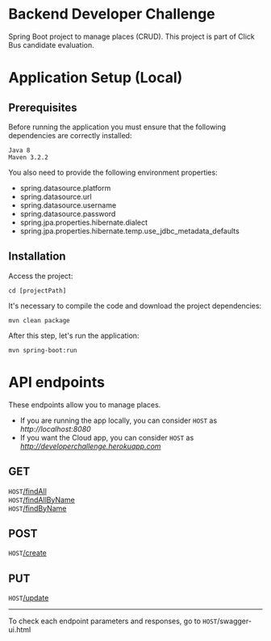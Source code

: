 # Backend Developer Challenge
Spring Boot project to manage places (CRUD). This project is part of Click Bus candidate evaluation.

# Application Setup (Local)

## Prerequisites
Before running the application you must ensure that the following dependencies are correctly installed:

```
Java 8
Maven 3.2.2
```

You also need to provide the following environment properties:
 - spring.datasource.platform
 - spring.datasource.url
 - spring.datasource.username
 - spring.datasource.password
 - spring.jpa.properties.hibernate.dialect
 - spring.jpa.properties.hibernate.temp.use_jdbc_metadata_defaults

## Installation
Access the project:
```
cd [projectPath]
```
It's necessary to compile the code and download the project dependencies:
```
mvn clean package
```
After this step, let's run the application:
```
mvn spring-boot:run
```
# API endpoints
These endpoints allow you to manage places. 
- If you are running the app locally, you can consider `HOST` as *http://localhost:8080*
- If you want the Cloud app, you can consider `HOST` as *http://developerchallenge.herokuapp.com*

## GET
`HOST`[/findAll](#get-findAll) <br/>
`HOST`[/findAllByName](#get-findAllByName) <br/>
`HOST`[/findByName](#get-findByName) <br/>

## POST
`HOST`[/create](#post-create) <br/>

## PUT
`HOST`[/update](#put-update) <br/>
___
To check each endpoint parameters and responses, go to `HOST`/swagger-ui.html